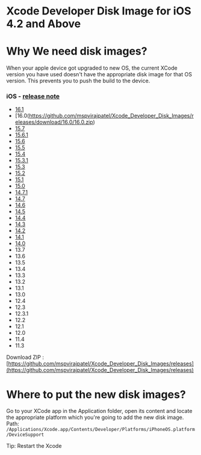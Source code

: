 # Xcode Developer Disk Image for iOS 4.2 and Above

# Why We need disk images?
When your apple device got upgraded to new OS, the current XCode version you have used doesn't have the appropriate disk image for that OS version. This prevents you to push the build to the device.


### iOS - [release note](https://developer.apple.com/documentation/ios-ipados-release-notes)

* [16.1](https://github.com/mspvirajpatel/Xcode_Developer_Disk_Images/releases/download/16.1/16.1.zip)
* [16.0(https://github.com/mspvirajpatel/Xcode_Developer_Disk_Images/releases/download/16.0/16.0.zip)
* [15.7](https://github.com/mspvirajpatel/Xcode_Developer_Disk_Images/releases/download/15.7/15.7.zip)
* [15.6.1](https://github.com/mspvirajpatel/Xcode_Developer_Disk_Images/releases/download/15.6.1/15.6.1.zip)
* [15.6](https://github.com/mspvirajpatel/Xcode_Developer_Disk_Images/releases/download/15.6/15.6.zip)
* [15.5](https://github.com/mspvirajpatel/Xcode_Developer_Disk_Images/releases/download/15.5/15.5.zip)
* [15.4](https://github.com/mspvirajpatel/Xcode_Developer_Disk_Images/releases/download/15.4/15.4.zip)
* [15.3.1](https://github.com/mspvirajpatel/Xcode_Developer_Disk_Images/releases/download/15.3.1/15.3.1.zip)
* [15.3](https://github.com/mspvirajpatel/Xcode_Developer_Disk_Images/releases/download/15.3/15.3.zip)
* [15.2](https://github.com/mspvirajpatel/Xcode_Developer_Disk_Images/releases/download/15.2/15.2.zip)
* [15.1](https://github.com/mspvirajpatel/Xcode_Developer_Disk_Images/releases/download/15.1/15.1.zip)
* [15.0](https://github.com/mspvirajpatel/Xcode_Developer_Disk_Images/releases/download/15.0/15.0.zip)
* [14.7.1](https://github.com/mspvirajpatel/Xcode_Developer_Disk_Images/releases/download/14.7.1/14.7.1.zip)
* [14.7](https://github.com/mspvirajpatel/Xcode_Developer_Disk_Images/releases/download/14.7/14.7.zip)
* [14.6](https://github.com/mspvirajpatel/Xcode_Developer_Disk_Images/releases/download/14.6/14.6.zip)
* [14.5](https://github.com/mspvirajpatel/Xcode_Developer_Disk_Images/releases/download/14.5/14.5.zip)
* [14.4](https://github.com/mspvirajpatel/Xcode_Developer_Disk_Images/releases/download/14.4/14.4.zip)
* [14.3](https://github.com/mspvirajpatel/Xcode_Developer_Disk_Images/releases/download/14.3/14.3.zip)
* [14.2](https://github.com/mspvirajpatel/Xcode_Developer_Disk_Images/releases/download/14.2/14.2.zip)
* [14.1](https://github.com/mspvirajpatel/Xcode_Developer_Disk_Images/releases/download/14.1/14.1.zip)
* [14.0](https://github.com/mspvirajpatel/Xcode_Developer_Disk_Images/releases/download/14.0/14.0.zip)
* 13.7 
* 13.6 
* 13.5 
* 13.4 
* 13.3
* 13.2
* 13.1
* 13.0
* 12.4
* 12.3
* 12.3.1
* 12.2
* 12.1
* 12.0
* 11.4
* 11.3

Download ZIP : [https://github.com/mspvirajpatel/Xcode_Developer_Disk_Images/releases](https://github.com/mspvirajpatel/Xcode_Developer_Disk_Images/releases)

# Where to put the new disk images?
Go to your XCode app in the Application folder, open its content and locate the appropriate platform which you're going to add the new disk image.
Path: `/Applications/Xcode.app/Contents/Developer/Platforms/iPhoneOS.platform/DeviceSupport`

Tip: Restart the Xcode

